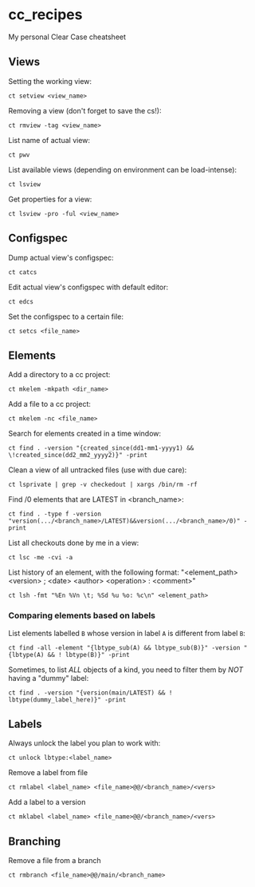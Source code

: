 # cc_recipes
My personal Clear Case cheatsheet

## Views
Setting the working view:

    ct setview <view_name>

Removing a view (don't forget to save the cs!):

    ct rmview -tag <view_name>
    
List name of actual view:

    ct pwv
    
List available views (depending on environment can be load-intense):

    ct lsview
    
Get properties for a view:

    ct lsview -pro -ful <view_name>

## Configspec
Dump actual view's configspec:

    ct catcs
    
Edit actual view's configspec with default editor:

    ct edcs
    
Set the configspec to a certain file:

    ct setcs <file_name>

## Elements
Add a directory to a cc project:

    ct mkelem -mkpath <dir_name>
    
Add a file to a cc project:

    ct mkelem -nc <file_name>
    
Search for elements created in a time window:

    ct find . -version "{created_since(dd1-mm1-yyyy1) && \!created_since(dd2_mm2_yyyy2)}" -print
    
Clean a view of all untracked files (use with due care):

    ct lsprivate | grep -v checkedout | xargs /bin/rm -rf
    
Find /0 elements that are LATEST in <branch_name>:

    ct find . -type f -version "version(.../<branch_name>/LATEST)&&version(.../<branch_name>/0)" -print
    
List all checkouts done by me in a view:

    ct lsc -me -cvi -a
    
List history of an element, with the following format:
"\<element_path\> \<version\> ; \<date\> \<author\> \<operation\> : \<comment\>"
	
    ct lsh -fmt "%En %Vn \t; %Sd %u %o: %c\n" <element_path>
   

### Comparing elements based on labels

List elements labelled `B` whose version in label `A` is different from label `B`:

	ct find -all -element "{lbtype_sub(A) && lbtype_sub(B)}" -version "{lbtype(A) && ! lbtype(B)}" -print
	
Sometimes, to list *ALL* objects of a kind, you need to filter them by *NOT* having a "dummy" label:

    ct find . -version "{version(main/LATEST) && ! lbtype(dummy_label_here)}" -print

## Labels
Always unlock the label you plan to work with:
    
    ct unlock lbtype:<label_name>

Remove a label from file

    ct rmlabel <label_name> <file_name>@@/<branch_name>/<vers>
    
Add a label to a version

    ct mklabel <label_name> <file_name>@@/<branch_name>/<vers>
    
## Branching
Remove a file from a branch

    ct rmbranch <file_name>@@/main/<branch_name>
    
